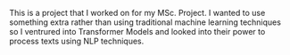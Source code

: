 This is a project that I worked on for my MSc. Project. I wanted to use something extra rather than using traditional machine learning techniques so I ventrured into Transformer Models and looked into their power to process texts using NLP techniques.

